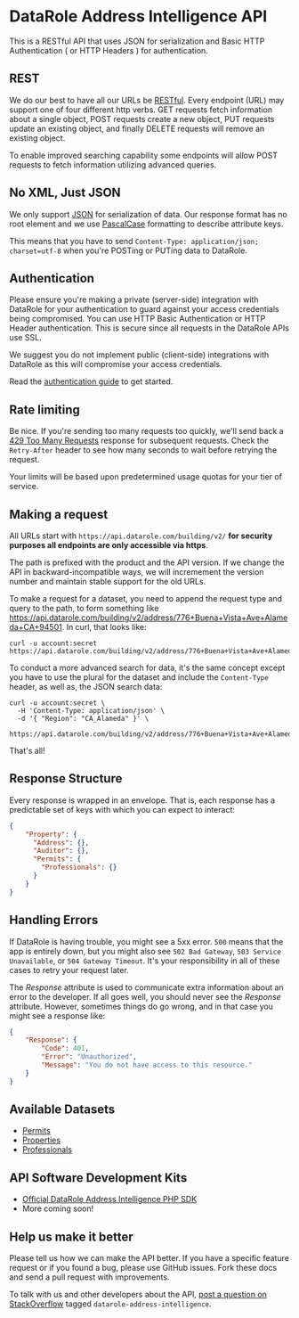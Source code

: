 DataRole Address Intelligence API
====================

This is a RESTful API that uses JSON for serialization and Basic HTTP Authentication ( or HTTP Headers ) for authentication.


REST
----

We do our best to have all our URLs be [RESTful](http://en.wikipedia.org/wiki/Representational_state_transfer). Every endpoint (URL) may support one of four different http verbs. GET requests fetch information about a single object, POST requests create a new object, PUT requests update an existing object, and finally DELETE requests will remove an existing object.

To enable improved searching capability some endpoints will allow POST requests to fetch information utilizing advanced queries. 


No XML, Just JSON
-----------------

We only support [JSON](https://en.wikipedia.org/wiki/JSON) for serialization of data. Our response format has no root element and we use [PascalCase](https://en.wikipedia.org/wiki/PascalCase) formatting to describe attribute keys. 

This means that you have to send `Content-Type: application/json; charset=utf-8` when you're POSTing or PUTing data to DataRole.


Authentication
--------------

Please ensure you're making a private (server-side) integration with DataRole for your authentication to guard against  your access credentials being compromised. You can use HTTP Basic Authentication or HTTP Header authentication. This is secure since all requests in the DataRole APIs use SSL.

We suggest you do not implement public (client-side) integrations with DataRole as this will compromise your access credentials.

Read the [authentication guide](https://github.com/DataRole/api/blob/master/sections/authentication.md) to get started.


Rate limiting
-------------

Be nice. If you're sending too many requests too quickly, we'll send back a [429 Too Many Requests](http://tools.ietf.org/html/draft-nottingham-http-new-status-02#section-4) response for subsequent requests. Check the `Retry-After` header to see how many seconds to wait before retrying the request.

Your limits will be based upon predetermined usage quotas for your tier of service. 


Making a request
----------------

All URLs start with `https://api.datarole.com/building/v2/`  **for security purposes all endpoints are only accessible via https**. 

The path is prefixed with the product and the API version. If we change the API in backward-incompatible ways, we will incremement the version number and maintain stable support for the old URLs.

To make a request for a dataset, you need to append the request type and query to the path, to form something like https://api.datarole.com/building/v2/address/776+Buena+Vista+Ave+Alameda+CA+94501. In curl, that looks like:

```shell
curl -u account:secret https://api.datarole.com/building/v2/address/776+Buena+Vista+Ave+Alameda+CA+94501
```

To conduct a more advanced search for data, it's the same concept except you have to use the plural for the dataset and include the `Content-Type` header, as well as, the JSON search data:

```shell
curl -u account:secret \
  -H 'Content-Type: application/json' \
  -d '{ "Region": "CA_Alameda" }' \
  https://api.datarole.com/building/v2/address/776+Buena+Vista+Ave+Alameda+CA+94501
```

That's all!


Response Structure
------------------

Every response is wrapped in an envelope. That is, each response has a predictable set of keys with which you can expect to interact:

```json
{
    "Property": { 
      "Address": {},
      "Auditor": {},
      "Permits": {
        "Professionals": {}
      }
    }
}
```


Handling Errors
---------------

If DataRole is having trouble, you might see a 5xx error. `500` means that the app is entirely down, but you might also see `502 Bad Gateway`, `503 Service Unavailable`, or `504 Gateway Timeout`. It's your responsibility in all of these cases to retry your request later. 

The *Response* attribute is used to communicate extra information about an error to the developer. If all goes well, you should never see the *Response* attribute.  However, sometimes things do go wrong, and in that case you might see a response like:

```json
{
    "Response": {
        "Code": 401,
        "Error": "Unauthorized",
        "Message": "You do not have access to this resource."
    }
}
```

Available Datasets
------------------

* [Permits](https://github.com/DataRole/api/blob/master/sections/permits.md)
* [Properties](https://github.com/DataRole/api/blob/master/sections/properties.md)
* [Professionals](https://github.com/DataRole/api/blob/master/sections/professionals.md)

API Software Development Kits
-----------------------------

* [Official DataRole Address Intelligence PHP SDK](https://github.com/datarole/api-client-php)
* More coming soon!

Help us make it better
----------------------

Please tell us how we can make the API better. If you have a specific feature request or if you found a bug, please use GitHub issues. Fork these docs and send a pull request with improvements.

To talk with us and other developers about the API, [post a question on StackOverflow](http://stackoverflow.com/questions/ask) tagged `datarole-address-intelligence`.
